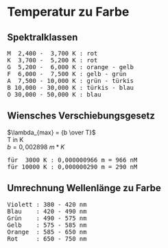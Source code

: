 # Temperatur zu Farbe
## Spektralklassen
<pre>
M  2,400 -  3,700 K : rot
K  3,700 -  5,200 K : rot
G  5,200 -  6,000 K : orange - gelb
F  6,000 -  7,500 K : gelb - grün
A  7,500 - 10,000 K : grün - türkis
B 10,000 - 30,000 K : türkis - blau
O 30,000 - 50,000 K : blau
</pre>

## Wiensches Verschiebungsgesetz
$\lambda_{max} = {b \over T}$<br />
T in K<br />
$b = 0,002898 ~ m * K$

<pre>
für  3000 K : 0,000000966 m = 966 nM
für 10000 K : 0,000000290 m = 290 nM
</pre>

## Umrechnung Wellenlänge zu Farbe
<pre>
Violett : 380 - 420 nm
Blau 	: 420 - 490 nm
Grün 	: 490 - 575 nm
Gelb 	: 575 - 585 nm
Orange 	: 585 - 650 nm
Rot 	: 650 - 750 nm
</pre>